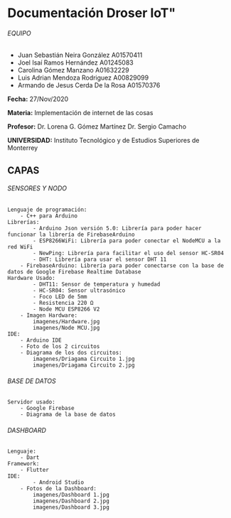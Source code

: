 # Documentación Droser IoT"
###### EQUIPO
- Juan Sebastián Neira González		A01570411
- Joel Isaí Ramos Hernández		A01245083
- Carolina Gómez Manzano		A01632229
- Luis Adrian Mendoza Rodriguez		A00829099
- Armando de Jesus Cerda De la Rosa 	A01570376

 
**Fecha:** 27/Nov/2020
 
**Materia:** Implementación de internet de las cosas

**Profesor:**
Dr. Lorena G. Gómez Martínez
Dr. Sergio Camacho


**UNIVERSIDAD:**
Instituto Tecnológico y de Estudios Superiores de Monterrey



## CAPAS 

###### SENSORES Y NODO
	Lenguaje de programación:
   		- C++ para Arduino  
	Librerías:
    		- Arduino Json versión 5.0: Librería para poder hacer funcionar la librería de FirebaseArduino
    		- ESP8266WiFi: Librería para poder conectar el NodeMCU a la red WiFi
    		- NewPing: Librería para facilitar el uso del sensor HC-SR04
    		- DHT: Librería para usar el sensor DHT 11
   		- FirebaseArduino: Librería para poder conectarse con la base de datos de Google Firebase Realtime Database
  	Hardware Usado:
    		- DHT11: Sensor de temperatura y humedad
    		- HC-SR04: Sensor ultrasónico
    		- Foco LED de 5mm
    		- Resistencia 220 Ω
    		- Node MCU ESP8266 V2
		- Imagen Hardware:
			imagenes/Hardware.jpg
			imagenes/Node MCU.jpg
	IDE:
	  	- Arduino IDE
	  	- Foto de los 2 circuitos
	  	- Diagrama de los dos circuitos:
			imagenes/Driagama Circuito 1.jpg
			imagenes/Driagama Circuito 2.jpg

###### BASE DE DATOS
	Servidor usado:
		- Google Firebase
		- Diagrama de la base de datos
    
###### DASHBOARD
	Lenguaje:
		- Dart
	Framework:
		- Flutter
	IDE: 
    		- Android Studio
	  	- Fotos de la Dashboard:
	  		imagenes/Dashboard 1.jpg
			imagenes/Dashboard 2.jpg
			imagenes/Dashboard 3.jpg



